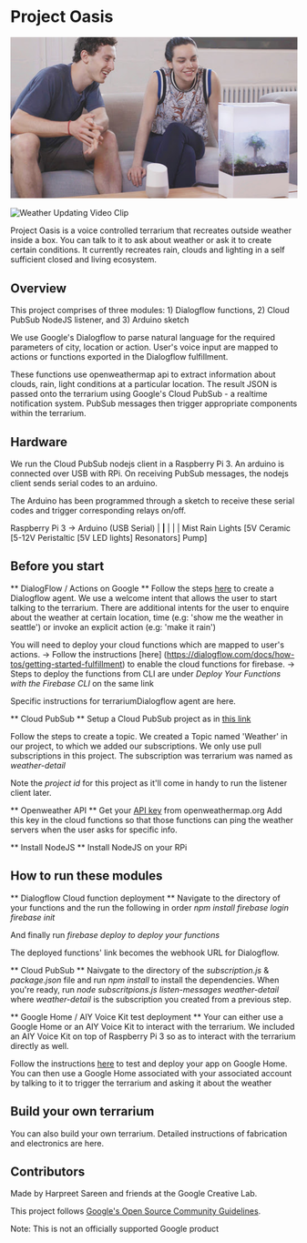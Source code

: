 
# Project Oasis

![Couple tryout out changing weather in Oasis ](./first_view.jpg)

![Weather Updating Video Clip](./oasis.gif)


Project Oasis is a voice controlled terrarium that recreates outside weather inside a box. You can talk to it to ask about weather or ask it to create certain conditions. It currently recreates rain, clouds and lighting in a self sufficient closed and living ecosystem.

## Overview
This project comprises of three modules: 1) Dialogflow functions, 2) Cloud PubSub NodeJS listener, and 3) Arduino sketch

We use Google's Dialogflow to parse natural language for the required parameters of city, location or action. User's voice input are mapped to actions or functions exported in the Dialogflow fulfillment.

These functions use openweathermap api to extract information about clouds, rain, light conditions at a particular location. The result JSON is passed onto the terrarium using Google's Cloud PubSub - a realtime notification system. PubSub messages then trigger appropriate components within the terrarium. 

## Hardware
We run the Cloud PubSub nodejs client in a Raspberry Pi 3. An arduino is connected over USB with RPi. On receiving PubSub messages, the nodejs client sends serial codes to an arduino.

The Arduino has been programmed through a sketch to receive these serial codes and trigger corresponding relays on/off.

Raspberry Pi 3  ->  Arduino (USB Serial)
				             |
			 ________________|________________
			|                |                |
           Mist            Rain             Lights
      [5V Ceramic    [5-12V Peristaltic     [5V LED lights]
      Resonators]          Pump]

## Before you start

** DialogFlow / Actions on Google **
Follow the steps [here](https://developers.google.com/actions/dialogflow/first-app) to create a Dialogflow agent. 
We use a welcome intent that allows the user to start talking to the terrarium.
There are additional intents for the user to enquire about the weather at certain location, time (e.g: 'show me the weather in seattle') or invoke an explicit action (e.g: 'make it rain')

You will need to deploy your cloud functions which are mapped to user's actions. 
-> Follow the instructions [here] (https://dialogflow.com/docs/how-tos/getting-started-fulfillment) to enable the cloud functions for firebase. 
-> Steps to deploy the functions from  CLI are under *Deploy Your Functions with the Firebase CLI* on the same link

Specific instructions for terrariumDialogflow agent are here.

** Cloud PubSub **
Setup a Cloud PubSub project as in [this link](https://cloud.google.com/pubsub/docs/quickstart-console)

Follow the steps to create a topic. We created a Topic named 'Weather' in our project, to which we added our subscriptions.
We only use pull subscriptions in this project. The subscription was terrarium was named as *weather-detail*

Note the *project id* for this project as it'll come in handy to run the listener client later.

** Openweather API **
Get your [API key](https://openweathermap.org/appid#get) from openweathermap.org
Add this key in the cloud functions so that those functions can ping the weather servers when the user asks for specific info.

** Install NodeJS ** 
Install NodeJS on your RPi

## How to run these modules

** Dialogflow Cloud function deployment **
Navigate to the directory of your functions and the run the following in order
*npm install*
*firebase login*
*firebase init*

And finally run
*firebase deploy to deploy your functions*

The deployed functions' link becomes the webhook URL for Dialogflow.

** Cloud PubSub **
Naivgate to the directory of the *subscription.js* & *package.json* file and run *npm install* to install the dependencies.
When you're ready, run *node subscritpions.js listen-messages weather-detail* where *weather-detail* is the subscription you created from a previous step.

** Google Home / AIY Voice Kit test deployment **
Your can either use a Google Home or an AIY Voice Kit to interact with the terrarium. We included an AIY Voice Kit on top of Raspberry Pi 3 so as to interact with the terrarium directly as well.

Follow the instructions [here](https://developers.google.com/actions/smarthome/testing-deploying) to test and deploy your app on Google Home. You can then use a Google Home associated with your associated account by talking to it to trigger the terrarium and asking it about the weather

## Build your own terrarium
You can also build your own terrarium. Detailed instructions of fabrication and electronics are here.

## Contributors
Made by Harpreet Sareen and friends at the Google Creative Lab.


This project follows [Google's Open Source Community Guidelines](https://opensource.google.com/conduct/).

Note: This is not an officially supported Google product
